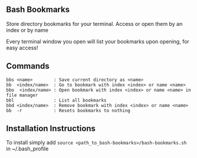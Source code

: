 ## Bash Bookmarks

Store directory bookmarks for your terminal. Access or open them by an index or by name

Every terminal window you open will list your bookmarks upon opening, for easy access!

## Commands

```
bbs <name>        : Save current directory as <name>
bb  <index/name>  : Go to bookmark with index <index> or name <name>
bbo  <index/name> : Open bookmark with index <index> or name <name> in file manager
bbl               : List all bookmarks
bbd <index/name>  : Remove bookmark with index <index> or name <name>
bb  -r            : Resets bookmarks to nothing
```

## Installation Instructions

To install simply add `source <path_to_bash-bookmarks>/bash-bookmarks.sh` in ~/.bash_profile
